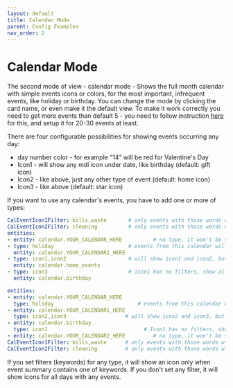 ```yaml
---
layout: default
title: Calendar Mode
parent: Config Examples
nav_order: 2
---
```


# Calendar Mode

The second mode of view - calendar mode - Shows the full month calendar with simple events icons or colors, for the most important, infrequent events, like holiday or birthday.
You can change the mode by clicking the card name, or even make it the default view.
To make it work correctly you need to get more events than default 5 - you need to follow instruction [here](https://marksie1988.github.io/atomic-calendar-revive/quickstart.html#more-than-5) for this, and setup it for 20-30 events at least.

There are four configurable possibilities for showing events occurring any day:
- day number color - for example "14" will be red for Valentine's Day
- Icon1 - will show any mdi icon under date, like birthday (default: gift icon)
- Icon2 - like above, just any other type of event (default: home icon)
- Icon3 - like above (default: star icon)

If you want to use any calendar's events, you have to add one or more of types:

```yaml
CalEventIcon1Filter: bills,waste       # only events with those words will be shown
CalEventIcon2Filter: cleaning          # only events with those words will be shown
entities:
- entity: calendar.YOUR_CALENDAR_HERE          # no type, it won't be shown in calendar mode
- type: holiday                        # events from this calendar will be red
  entity: calendar.YOUR_CALENDAR1_HERE
- type: icon1,icon2                    # will show icon1 and icon2, but with filters configured above
  entity: calendar.home_events
- type: icon3                          # icon1 has no filters, show all events from this calendar
  entity: calendar.birthday
```
```yaml
entities:
- entity: calendar.YOUR_CALENDAR_HERE
  type: holiday			                  # events from this calendar will be red
- entity: calendar.YOUR_CALENDAR1_HERE
  type: icon2,icon3                   # will show icon2 and icon3, but with filters configured below
- entity: calendar.birthday
  type: icon1		 	                    # Icon1 has no filters, show all events from this calendar
- entity: calendar.YOUR_CALENDAR2_HERE         # no type, it won't be shown in calendar mode
CalEventIcon1Filter: bills,waste      # only events with those words will be shown
CalEventIcon2Filter: cleaning         # only events with those words will be shown
```

If you set filters (keywords) for any type, it will show an icon only when event summary contains one of keywords. If you don't set any filter, it will show icons for all days with any events.
